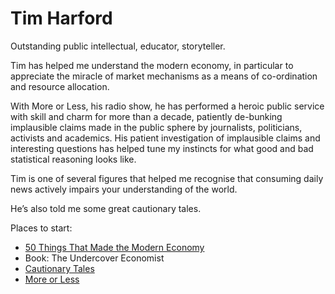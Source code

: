 # Tim Harford
Outstanding public intellectual, educator, storyteller.

Tim has helped me understand the modern economy, in particular to appreciate the miracle of market mechanisms as a means of co-ordination and resource allocation. 	

With More or Less, his radio show, he has performed a heroic public service with skill and charm for more than a decade, patiently de-bunking implausible claims made in the public sphere by journalists, politicians, activists and academics. His patient investigation of implausible claims and interesting questions has helped tune my instincts for what good and bad statistical reasoning looks like. 

Tim is one of several figures that helped me recognise that consuming daily news actively impairs your understanding of the world. 

He’s also told me some great cautionary tales.  

Places to start:
* [50 Things That Made the Modern Economy](https://www.bbc.co.uk/programmes/p04b1g3c/episodes/downloads)
* Book: The Undercover Economist
* [Cautionary Tales](https://timharford.com/articles/cautionarytales/)
* [More or Less](https://www.bbc.co.uk/programmes/b006qshd)

<!-- #web/people -->

<!-- {BearID:tim-harford.md} -->
